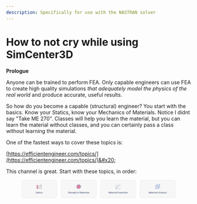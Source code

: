 ```yaml
---
description: Specifically for use with the NASTRAN solver
---
```


# How to not cry while using SimCenter3D

**Prologue**

Anyone can be trained to perform FEA. Only capable engineers can use FEA to create high quality simulations _that adequately model the physics of the real world_ and produce accurate, useful results.

So how do you become a capable (structural) engineer? You start with the basics. Know your Statics, know your Mechanics of Materials. Notice I didnt say "Take ME 270". Classes will help you learn the material, but you can learn the material without classes, and you can certainly pass a class without learning the material.

One of the fastest ways to cover these topics is:&#x20;

[https://efficientengineer.com/topics/](https://efficientengineer.com/topics/)&#x20;

This channel is great. Start with these topics, in order:&#x20;

<figure><img src="../../../.gitbook/assets/image.png" alt=""><figcaption></figcaption></figure>

